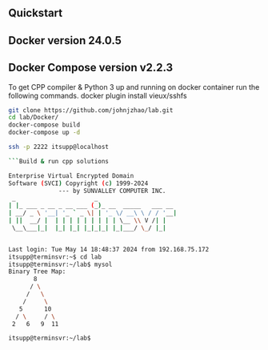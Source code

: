 ## Quickstart
## Docker version 24.0.5
## Docker Compose version v2.2.3

To get CPP compiler & Python 3 up and running on docker container  run the following commands.
docker plugin install vieux/sshfs
```bash
git clone https://github.com/johnjzhao/lab.git
cd lab/Docker/
docker-compose build
docker-compose up -d

ssh -p 2222 itsupp@localhost

```Build & run cpp solutions

Enterprise Virtual Encrypted Domain
Software (SVCI) Copyright (c) 1999-2024
              --- by SUNVALLEY COMPUTER INC.
 _                      _
| |_ ___ _ __ _ __ ___ (_)_ __  _____   ___ __
| __/ _ \ '__| '_ ` _ \| | '_ \/ __\ \ / / '__|
| ||  __/ |  | | | | | | | | | \__ \\ V /| |
 \__\___|_|  |_| |_| |_|_|_| |_|___/ \_/ |_|


Last login: Tue May 14 18:48:37 2024 from 192.168.75.172
itsupp@terminsvr:~$ cd lab
itsupp@terminsvr:~/lab$ mysol
Binary Tree Map:
       8
      / \
     /   \
    /     \
   5      10
  / \     / \
 2   6   9  11

itsupp@terminsvr:~/lab$
